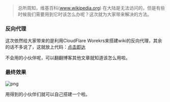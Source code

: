 > 总所周知，维基百科(www.wikipedia.org) 在大陆是无法访问的，但是有些时候我们需要用到它时该怎么办呢？这次就为大家带来解决的方法。

### 反向代理
这次依然给大家带来的是利用CloudFlare Worekrs来搭建wiki的反向代理，其余的话不多说了，这就放上代码：[点击即达](https://github.com/Dandelionss/CloudFlare-Workers/blob/master/wiki.js)

不会用的小伙伴呢，可以翻翻博客其他文章就知道该怎么用啦。
### 最终效果
![png](https://r.photo.store.qq.com/psb?/V11ZWwHn4UJDQ6/sHzC30KJ4Dgcl2IcmNGZ3GMBHO.S2pJ.JSxUbpmKjIQ!/r/dL8AAAAAAAAA)

用得到的小伙伴们就可以自己搭建一个啦。
